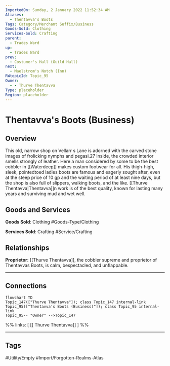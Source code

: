 ```yaml
---
ImportedOn: Sunday, 2 January 2022 11:52:34 AM
Aliases:
  - Thentavva's Boots
Tags: Category/Merchant Suffix/Business
Goods-Sold: Clothing
Services-Sold: Crafting
parent:
  - Trades Ward
up:
  - Trades Ward
prev:
  - Costumer's Hall (Guild Hall)
next:
  - Maelstrom's Notch (Inn)
RWtopicId: Topic_95
Owner:
  - - Thurve Thentavva
Type: placeholder
Region: placeholder
---
```

# Thentavva's Boots (Business)
## Overview
This old, narrow shop on Vellarr s Lane is adorned with the carved stone images of frolicking nymphs and pegasi.27 Inside, the crowded interior smells strongly of leather. Here a man considered by some to be the best cobbler in [[Waterdeep]] makes custom footwear for all. His thigh-high, sleek, pointedtoed ladies boots are famous and eagerly sought after, even at the steep price of 10 gp and the waiting period of at least nine days, but the shop is also full of slippers, walking boots, and the like. [[Thurve Thentavva|Thentavva]]n work is of the best quality, known for lasting many years and surviving mud and wet well.

## Goods and Services
**Goods Sold**: Clothing
#Goods-Type/Clothing

**Services Sold**: Crafting
#Service/Crafting

## Relationships
**Proprietor:** [[Thurve Thentavva]], the cobbler supreme and proprietor of Thentavvas Boots, is calm, bespectacled, and unflappable.

---
## Connections
```mermaid
flowchart TD
Topic_147(["Thurve Thentavva"]); class Topic_147 internal-link
Topic_95(["Thentavva's Boots (Business)"]); class Topic_95 internal-link
Topic_95-- "Owner" -->Topic_147
```
%%
links: [ [[ Thurve Thentavva]] ]
%%


---
## Tags
#Utility/Empty #Import/Forgotten-Realms-Atlas

